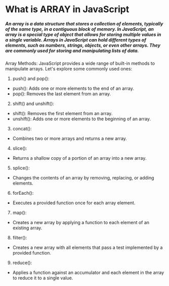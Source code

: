 # What is ARRAY in JavaScript
##### An array is a data structure that stores a collection of elements, typically of the same type, in a contiguous block of memory. In JavaScript, an array is a special type of object that allows for storing multiple values in a single variable. Arrays in JavaScript can hold different types of elements, such as numbers, strings, objects, or even other arrays. They are commonly used for storing and manipulating lists of data.


Array Methods:
JavaScript provides a wide range of built-in methods to manipulate arrays. Let's explore some commonly used ones:

1. push() and pop():
- push(): Adds one or more elements to the end of an array.
- pop(): Removes the last element from an array.

2. shift() and unshift():
- shift(): Removes the first element from an array.
- unshift(): Adds one or more elements to the beginning of an array.

3. concat():
- Combines two or more arrays and returns a new array.

4. slice():
- Returns a shallow copy of a portion of an array into a new array.

5. splice():
- Changes the contents of an array by removing, replacing, or adding elements.

6. forEach():
- Executes a provided function once for each array element.

7. map():
- Creates a new array by applying a function to each element of an existing array.

8. filter():
- Creates a new array with all elements that pass a test implemented by a provided function.

9. reduce():
- Applies a function against an accumulator and each element in the array to reduce it to a single value.
